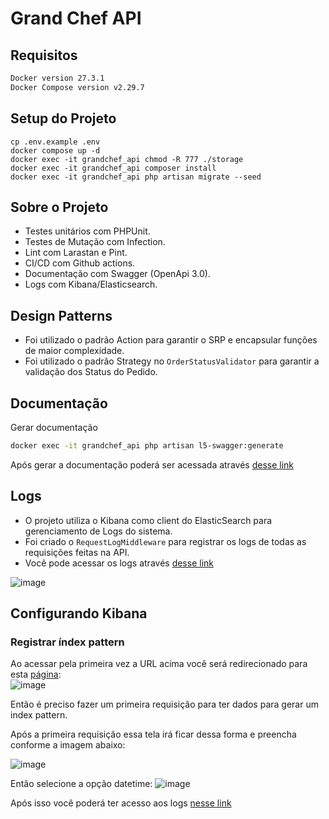 # Grand Chef API

## Requisitos
```sh
Docker version 27.3.1 
Docker Compose version v2.29.7
```

## Setup do Projeto
```
cp .env.example .env
docker compose up -d
docker exec -it grandchef_api chmod -R 777 ./storage
docker exec -it grandchef_api composer install
docker exec -it grandchef_api php artisan migrate --seed
```

## Sobre o Projeto
- Testes unitários com PHPUnit.
- Testes de Mutação com Infection.
- Lint com Larastan e Pint.
- CI/CD com Github actions.
- Documentação com Swagger (OpenApi 3.0).
- Logs com Kibana/Elasticsearch.

## Design Patterns
- Foi utilizado o padrão Action para garantir o SRP e encapsular funções de maior complexidade.
- Foi utilizado o padrão Strategy no `OrderStatusValidator` para garantir a validação dos Status do Pedido.

## Documentação
Gerar documentação
```sh
docker exec -it grandchef_api php artisan l5-swagger:generate
```
Após gerar a documentação poderá ser acessada através [desse link](http://172.175.10.1/api/documentation)

## Logs

- O projeto utiliza o Kibana como client do ElasticSearch para gerenciamento de Logs do sistema.
- Foi criado o `RequestLogMiddleware` para registrar os logs de todas as requisições feitas na API.
- Você pode acessar os logs através [desse link](http://localhost:5601/app/kibana#/discover)

![image](https://github.com/user-attachments/assets/67d32413-87e4-4324-bf7d-11e6820d9cbe)

## Configurando Kibana
### Registrar índex pattern

Ao acessar pela primeira vez a URL acima você será redirecionado para esta [página](http://localhost:5601/app/kibana#/management/kibana/index_patterns): <br>
![image](https://github.com/user-attachments/assets/eafe0d57-1af1-4743-843a-ad5e21808d43)

Então é preciso fazer um primeira requisição para ter dados para gerar um index pattern. <br>

Após a primeira requisição essa tela irá ficar dessa forma e preencha conforme a imagem abaixo: 

![image](https://github.com/user-attachments/assets/9366e09a-7c3a-4cc1-a33e-81d2380e1271)

Então selecione a opção datetime: 
![image](https://github.com/user-attachments/assets/20f7fcad-95b5-4893-8915-9b3a36d35208)

Após isso você poderá ter acesso aos logs [nesse link](http://localhost:5601/app/kibana#/discover) 

